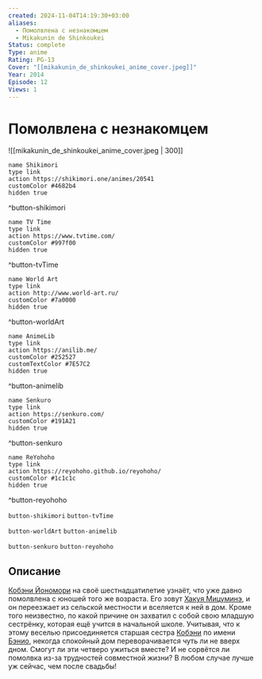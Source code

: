 ```yaml
---
created: 2024-11-04T14:19:30+03:00
aliases:
  - Помолвлена с незнакомцем
  - Mikakunin de Shinkoukei
Status: complete
Type: anime
Rating: PG-13
Cover: "[[mikakunin_de_shinkoukei_anime_cover.jpeg]]"
Year: 2014
Episode: 12
Views: 1
---
```


# Помолвлена с незнакомцем

![[mikakunin_de_shinkoukei_anime_cover.jpeg | 300]]

```button
name Shikimori
type link
action https://shikimori.one/animes/20541
customColor #4682b4
hidden true
```
^button-shikimori

```button
name TV Time
type link
action https://www.tvtime.com/
customColor #997f00
hidden true
```
^button-tvTime

```button
name World Art
type link
action http://www.world-art.ru/
customColor #7a0000
hidden true
```
^button-worldArt

```button
name AnimeLib
type link
action https://anilib.me/
customColor #252527
customTextColor #7E57C2
hidden true
```
^button-animelib

```button
name Senkuro
type link
action https://senkuro.com/
customColor #191A21
hidden true
```
^button-senkuro

```button
name ReYohoho
type link
action https://reyohoho.github.io/reyohoho/
customColor #1c1c1c
hidden true
```
^button-reyohoho

`button-shikimori` `button-tvTime`

`button-worldArt` `button-animelib`

`button-senkuro` `button-reyohoho`

## Описание

[Кобэни Йономори](https://shikimori.one/characters/91969-kobeni-yonomori) на своё шестнадцатилетие узнаёт, что уже давно помолвлена с юношей того же возраста. Его зовут [Хакуя Мицуминэ](https://shikimori.one/characters/92877-hakuya-mitsumine), и он переезжает из сельской местности и вселяется к ней в дом. Кроме того неизвестно, по какой причине он захватил с собой свою младшую сестрёнку, которая ещё учится в начальной школе. Учитывая, что к этому веселью присоединяется старшая сестра [Кобэни](https://shikimori.one/characters/91969-kobeni-yonomori) по имени [Бэнио](https://shikimori.one/characters/91973-benio-yonomori), некогда спокойный дом переворачивается чуть ли не вверх дном. Смогут ли эти четверо ужиться вместе? И не сорвётся ли помолвка из-за трудностей совместной жизни? В любом случае лучше уж сейчас, чем после свадьбы!
